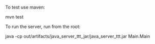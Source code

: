 To test use maven:

mvn test

To run the server, run from the root:

java -cp out/artifacts/java_server_ttt_jar/java_server_ttt.jar Main.Main
